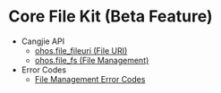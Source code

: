 # Core File Kit (Beta Feature)

- Cangjie API
    - [ohos.file_fileuri (File URI)](cj-apis-file_fileuri.md)
    - [ohos.file_fs (File Management)](cj-apis-file_fs.md)
- Error Codes
    - [File Management Error Codes](../errorcodes/cj-errorcode-filemanagement.md)